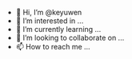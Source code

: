- 👋 Hi, I’m @keyuwen
- 👀 I’m interested in ...
- 🌱 I’m currently learning ...
- 💞️ I’m looking to collaborate on ...
- 📫 How to reach me ...

<!---
keyuwen/keyuwen is a ✨ special ✨ repository because its `README.md` (this file) appears on your GitHub profile.
You can click the Preview link to take a look at your changes.
--->
